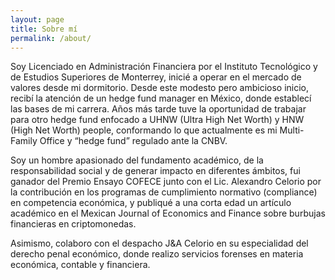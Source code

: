 ```yaml
---
layout: page
title: Sobre mí
permalink: /about/
---
```


Soy Licenciado en Administración Financiera por el Instituto Tecnológico y de Estudios Superiores de Monterrey, inicié a operar en el mercado de valores desde mi dormitorio. Desde este modesto pero ambicioso inicio, recibí la atención de un hedge fund manager en México, donde establecí las bases de mi carrera. Años más tarde tuve la oportunidad de trabajar para otro hedge fund enfocado a UHNW (Ultra High Net Worth) y HNW (High Net Worth) people, conformando lo que actualmente es mi Multi-Family Office y “hedge fund” regulado ante la CNBV.

Soy un hombre apasionado del fundamento académico, de la responsabilidad social y de generar impacto en diferentes ámbitos, fui ganador del Premio Ensayo COFECE junto con el Lic. Alexandro Celorio por la contribución en los programas de cumplimiento normativo (compliance) en competencia económica, y publiqué a una corta edad un artículo académico en el Mexican Journal of Economics and Finance sobre burbujas financieras en criptomonedas.

Asimismo, colaboro con el despacho J&A Celorio en su especialidad del derecho penal económico, donde realizo servicios forenses en materia económica, contable y financiera.